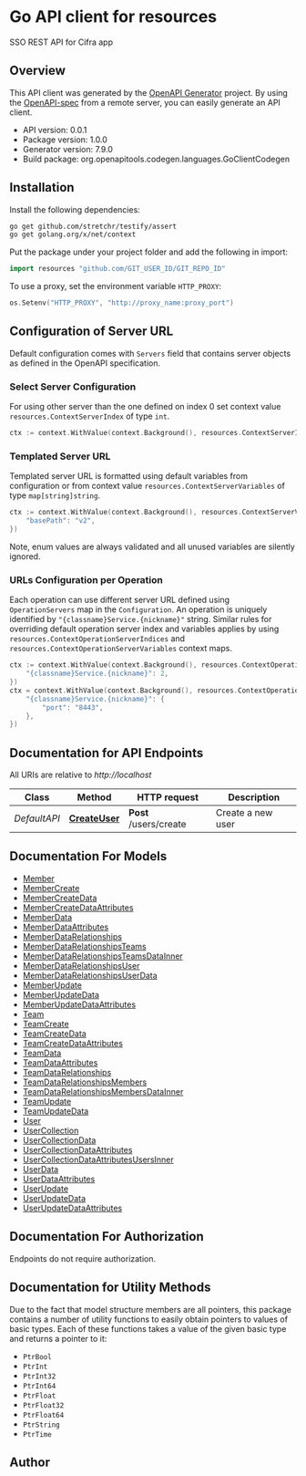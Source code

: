 # Go API client for resources

SSO REST API for Cifra app

## Overview
This API client was generated by the [OpenAPI Generator](https://openapi-generator.tech) project.  By using the [OpenAPI-spec](https://www.openapis.org/) from a remote server, you can easily generate an API client.

- API version: 0.0.1
- Package version: 1.0.0
- Generator version: 7.9.0
- Build package: org.openapitools.codegen.languages.GoClientCodegen

## Installation

Install the following dependencies:

```sh
go get github.com/stretchr/testify/assert
go get golang.org/x/net/context
```

Put the package under your project folder and add the following in import:

```go
import resources "github.com/GIT_USER_ID/GIT_REPO_ID"
```

To use a proxy, set the environment variable `HTTP_PROXY`:

```go
os.Setenv("HTTP_PROXY", "http://proxy_name:proxy_port")
```

## Configuration of Server URL

Default configuration comes with `Servers` field that contains server objects as defined in the OpenAPI specification.

### Select Server Configuration

For using other server than the one defined on index 0 set context value `resources.ContextServerIndex` of type `int`.

```go
ctx := context.WithValue(context.Background(), resources.ContextServerIndex, 1)
```

### Templated Server URL

Templated server URL is formatted using default variables from configuration or from context value `resources.ContextServerVariables` of type `map[string]string`.

```go
ctx := context.WithValue(context.Background(), resources.ContextServerVariables, map[string]string{
	"basePath": "v2",
})
```

Note, enum values are always validated and all unused variables are silently ignored.

### URLs Configuration per Operation

Each operation can use different server URL defined using `OperationServers` map in the `Configuration`.
An operation is uniquely identified by `"{classname}Service.{nickname}"` string.
Similar rules for overriding default operation server index and variables applies by using `resources.ContextOperationServerIndices` and `resources.ContextOperationServerVariables` context maps.

```go
ctx := context.WithValue(context.Background(), resources.ContextOperationServerIndices, map[string]int{
	"{classname}Service.{nickname}": 2,
})
ctx = context.WithValue(context.Background(), resources.ContextOperationServerVariables, map[string]map[string]string{
	"{classname}Service.{nickname}": {
		"port": "8443",
	},
})
```

## Documentation for API Endpoints

All URIs are relative to *http://localhost*

Class | Method | HTTP request | Description
------------ | ------------- | ------------- | -------------
*DefaultAPI* | [**CreateUser**](docs/DefaultAPI.md#createuser) | **Post** /users/create | Create a new user


## Documentation For Models

 - [Member](docs/Member.md)
 - [MemberCreate](docs/MemberCreate.md)
 - [MemberCreateData](docs/MemberCreateData.md)
 - [MemberCreateDataAttributes](docs/MemberCreateDataAttributes.md)
 - [MemberData](docs/MemberData.md)
 - [MemberDataAttributes](docs/MemberDataAttributes.md)
 - [MemberDataRelationships](docs/MemberDataRelationships.md)
 - [MemberDataRelationshipsTeams](docs/MemberDataRelationshipsTeams.md)
 - [MemberDataRelationshipsTeamsDataInner](docs/MemberDataRelationshipsTeamsDataInner.md)
 - [MemberDataRelationshipsUser](docs/MemberDataRelationshipsUser.md)
 - [MemberDataRelationshipsUserData](docs/MemberDataRelationshipsUserData.md)
 - [MemberUpdate](docs/MemberUpdate.md)
 - [MemberUpdateData](docs/MemberUpdateData.md)
 - [MemberUpdateDataAttributes](docs/MemberUpdateDataAttributes.md)
 - [Team](docs/Team.md)
 - [TeamCreate](docs/TeamCreate.md)
 - [TeamCreateData](docs/TeamCreateData.md)
 - [TeamCreateDataAttributes](docs/TeamCreateDataAttributes.md)
 - [TeamData](docs/TeamData.md)
 - [TeamDataAttributes](docs/TeamDataAttributes.md)
 - [TeamDataRelationships](docs/TeamDataRelationships.md)
 - [TeamDataRelationshipsMembers](docs/TeamDataRelationshipsMembers.md)
 - [TeamDataRelationshipsMembersDataInner](docs/TeamDataRelationshipsMembersDataInner.md)
 - [TeamUpdate](docs/TeamUpdate.md)
 - [TeamUpdateData](docs/TeamUpdateData.md)
 - [User](docs/User.md)
 - [UserCollection](docs/UserCollection.md)
 - [UserCollectionData](docs/UserCollectionData.md)
 - [UserCollectionDataAttributes](docs/UserCollectionDataAttributes.md)
 - [UserCollectionDataAttributesUsersInner](docs/UserCollectionDataAttributesUsersInner.md)
 - [UserData](docs/UserData.md)
 - [UserDataAttributes](docs/UserDataAttributes.md)
 - [UserUpdate](docs/UserUpdate.md)
 - [UserUpdateData](docs/UserUpdateData.md)
 - [UserUpdateDataAttributes](docs/UserUpdateDataAttributes.md)


## Documentation For Authorization

Endpoints do not require authorization.


## Documentation for Utility Methods

Due to the fact that model structure members are all pointers, this package contains
a number of utility functions to easily obtain pointers to values of basic types.
Each of these functions takes a value of the given basic type and returns a pointer to it:

* `PtrBool`
* `PtrInt`
* `PtrInt32`
* `PtrInt64`
* `PtrFloat`
* `PtrFloat32`
* `PtrFloat64`
* `PtrString`
* `PtrTime`

## Author



